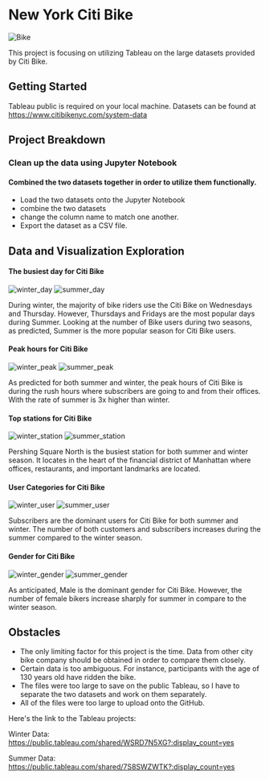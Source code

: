 # New York Citi Bike

![Bike](Images/citibike.jpg)

This project is focusing on utilizing Tableau on the large datasets provided by Citi Bike. 

## Getting Started

Tableau public is required on your local machine. 
Datasets can be found at https://www.citibikenyc.com/system-data 

## Project Breakdown

### Clean up the data using Jupyter Notebook
#### Combined the two datasets together in order to utilize them functionally. 
* Load the two datasets onto the Jupyter Notebook 
* combine the two datasets 
* change the column name to match one another. 
* Export the dataset as a CSV file. 

## Data and Visualization Exploration

#### The busiest day for Citi Bike

![winter_day](Images/winter_day.png)
![summer_day](Images/summer_day.png)

During winter, the majority of bike riders use the Citi Bike on Wednesdays and Thursday. However, Thursdays and Fridays are the most popular days during Summer. Looking at the number of Bike users during two seasons, as predicted, Summer is the more popular season for Citi Bike users. 

#### Peak hours for Citi Bike

![winter_peak](Images/peak_hour_winter.png)
![summer_peak](Images/peak_hour_summer.png)

As predicted for both summer and winter, the peak hours of Citi Bike is during the rush hours where subscribers are going to and from their offices. With the rate of summer is 3x higher than winter. 

#### Top stations for Citi Bike

![winter_station](Images/winter_station.png)
![summer_station](Images/summer_station.png)

Pershing Square North is the busiest station for both summer and winter season. It locates in the heart of the financial district of Manhattan where offices, restaurants, and important landmarks are located. 

#### User Categories for Citi Bike

![winter_user](Images/winter_user.png)
![summer_user](Images/summer_user.png)

Subscribers are the dominant users for Citi Bike for both summer and winter. The number of both customers and subscribers increases during the summer compared to the winter season. 

#### Gender for Citi Bike

![winter_gender](Images/winter_gender.png)
![summer_gender](Images/summer_gender.png)

As anticipated, Male is the dominant gender for Citi Bike. However, the number of female bikers increase sharply for summer in compare to the winter season. 


## Obstacles
* The only limiting factor for this project is the time. Data from other city bike company should be obtained in order to compare them closely. 
* Certain data is too ambiguous. For instance, participants with the age of 130 years old have ridden the bike. 
* The files were too large to save on the public Tableau, so I have to separate the two datasets and work on them separately. 
* All of the files were too large to upload onto the GitHub. 

Here's the link to the Tableau projects: 

Winter Data: https://public.tableau.com/shared/WSRD7N5XG?:display_count=yes

Summer Data: https://public.tableau.com/shared/7S8SWZWTK?:display_count=yes 
